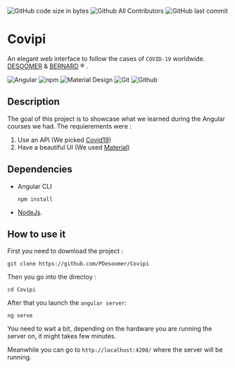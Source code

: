 ![GitHub code size in bytes](https://img.shields.io/github/languages/code-size/PDesoomer/Covipi) ![Github All Contributors](https://img.shields.io/github/all-contributors/PDesoomer/Covipi) ![GitHub last commit](https://img.shields.io/github/last-commit/PDesoomer/Covipi)



# Covipi
An elegant web interface to follow the cases of ```COVID-19``` worldwide.
<br>
[DESOOMER](https://github.com/PDesoomer) & [BERNARD](https://github.com/GBernard314) ® .

  <img alt="Angular" src="https://img.shields.io/badge/-Angular-DD0031?logo=angular&logoColor=white"/> <img alt="npm" src="https://img.shields.io/badge/-NPM-CB3837?logo=npm&logoColor=white"/> <img alt="Material Design" src="https://img.shields.io/badge/-Material_Design-757575?logo=material-design&logoColor=white"/> <img alt="Git" src="https://img.shields.io/badge/-Git-F05032?logo=git&logoColor=white"/> <img alt="Github" src="https://img.shields.io/badge/-Github-181717?logo=github&logoColor=white"/> 

## Description
The goal of this project is to showcase what we learned during the Angular courses we had.
The requierements were : 
1. Use an API (We picked [Covid19](https://covid19api.com))
2. Have a beautiful UI (We used [Material](https://material.angular.io))

## Dependencies
 - Angular CLI
    ```
    npm install
    ``` 
- [NodeJs](https://nodejs.org/en).

## How to use it
First you need to download the project :
```
git clone https://github.com/PDesoomer/Covipi
```

Then you go into the directoy :
```
cd Covipi
```

After that you launch the ```angular server```:
```
ng serve 
```
You need to wait a bit, depending on the hardware you are running the server on, it might takes few minutes.

Meanwhile you can go to ```http://localhost:4200/``` where the server will be running.





